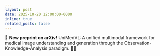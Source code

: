 ```yaml
---
layout: post
date: 2025-10-20 12:00:00-0000
inline: true
related_posts: false
---
```


🚀 **New preprint on arXiv!** UniMedVL: A unified multimodal framework for medical image understanding and generation through the Observation-Knowledge-Analysis paradigm. 🏥🤖